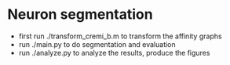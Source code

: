 # Neuron segmentation
* first run ./transform_cremi_b.m to transform the affinity graphs
* run ./main.py to do segmentation and evaluation
* run ./analyze.py to analyze the results, produce the figures
